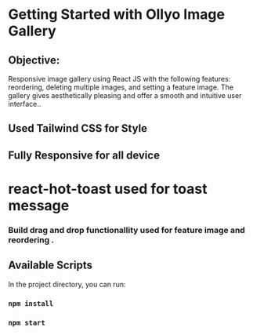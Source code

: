 # Getting Started with Ollyo Image Gallery

## Objective:
Responsive image gallery using React JS with the following features: reordering, deleting multiple images, and setting a feature image. The gallery gives aesthetically pleasing and offer a smooth and intuitive user interface..

## Used  Tailwind CSS for Style 

## Fully Responsive for all device 

# react-hot-toast used for toast message 

### Build drag and drop functionallity used for feature image and reordering .


## Available Scripts

In the project directory, you can run:

### `npm install` 

### `npm start`


